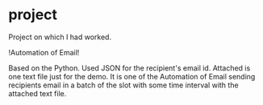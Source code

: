 # project
Project on which I had worked.


!Automation of Email!


Based on the Python.
Used JSON for the recipient's email id.
Attached is one text file just for the demo.
It is one of the Automation of Email sending recipients email in a batch of the slot with some time interval with the attached text file.
